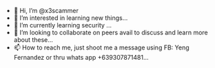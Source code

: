 - 👋 Hi, I’m @x3scammer
- 👀 I’m interested in learning new things...
- 🌱 I’m currently learning security ...
- 💞️ I’m looking to collaborate on peers avail to discuss and learn more about these...
- 📫 How to reach me, just shoot me a message using FB: Yeng Fernandez or thru whats app +639307871481...

<!---
x3scammer/x3scammer is a ✨ special ✨ repository because its `README.md` (this file) appears on your GitHub profile.
You can click the Preview link to take a look at your changes.
--->
